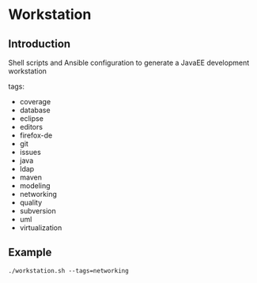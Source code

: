 Workstation
===========

Introduction
------------

Shell scripts and Ansible configuration to generate a JavaEE development workstation

tags:

- coverage
- database
- eclipse
- editors
- firefox-de
- git
- issues
- java
- ldap
- maven
- modeling
- networking
- quality
- subversion
- uml
- virtualization

Example
-------
```
./workstation.sh --tags=networking
```

